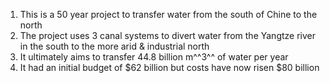 1. This is a 50 year project to transfer water from the south of Chine to the north
2. The project uses 3 canal systems to divert water from the Yangtze river in the south to the more arid & industrial north
3. It ultimately aims to transfer 44.8 billion m^^3^^ of water per year
4. It had an initial budget of $62 billion but costs have now risen $80 billion
